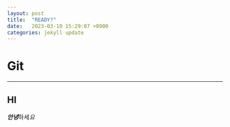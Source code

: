 ```yaml
---
layout: post
title:  "READY?"
date:   2023-03-10 15:29:07 +0900
categories: jekyll update
---
```

# Git
---
## HI
***안녕***하세*요*
